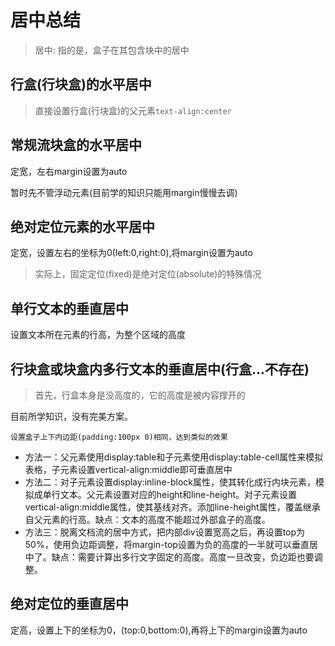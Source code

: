 # 居中总结

> 居中: 指的是，盒子在其包含块中的居中

## 行盒(行块盒)的水平居中

> 直接设置行盒(行块盒)的父元素```text-align:center```

## 常规流块盒的水平居中

定宽，左右margin设置为auto

暂时先不管浮动元素(目前学的知识只能用margin慢慢去调)

## 绝对定位元素的水平居中

定宽，设置左右的坐标为0(left:0,right:0),将margin设置为auto

> 实际上，固定定位(fixed)是绝对定位(absolute)的特殊情况

## 单行文本的垂直居中

设置文本所在元素的行高，为整个区域的高度

## 行块盒或块盒内多行文本的垂直居中(行盒...不存在)

> 首先，行盒本身是没高度的，它的高度是被内容撑开的

目前所学知识，没有完美方案。

`设置盒子上下内边距(padding:100px 0)相同，达到类似的效果`

- 方法一：父元素使用display:table和子元素使用display:table-cell属性来模拟表格，子元素设置vertical-align:middle即可垂直居中
- 方法二：对子元素设置display:inline-block属性，使其转化成行内块元素，模拟成单行文本。父元素设置对应的height和line-height。对子元素设置vertical-align:middle属性，使其基线对齐。添加line-height属性，覆盖继承自父元素的行高。缺点：文本的高度不能超过外部盒子的高度。
- 方法三：脱离文档流的居中方式，把内部div设置宽高之后，再设置top为50%，使用负边距调整，将margin-top设置为负的高度的一半就可以垂直居中了。缺点：需要计算出多行文字固定的高度。高度一旦改变，负边距也要调整。



## 绝对定位的垂直居中

定高，设置上下的坐标为0，(top:0,bottom:0),再将上下的margin设置为auto

